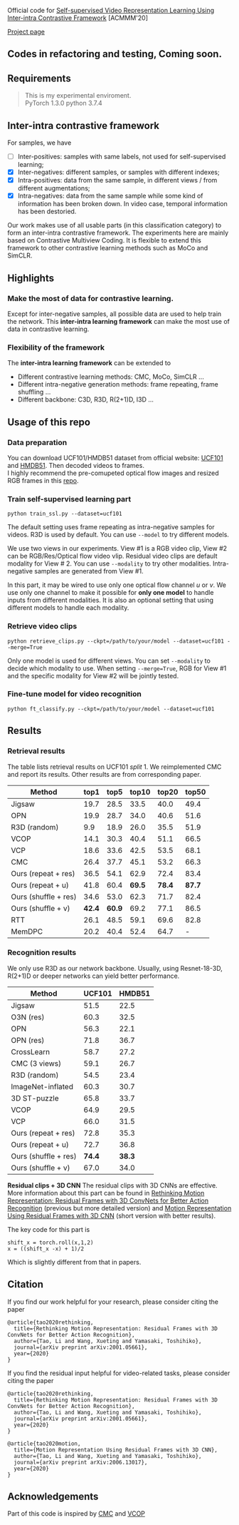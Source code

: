 Official code for [Self-supervised Video Representation Learning Using Inter-intra Contrastive Framework](https://arxiv.org/abs/2008.02531) [ACMMM'20]

[Project page](https://bestjuly.github.io/Inter-intra-video-contrastive-learning/)

## Codes in refactoring and testing, Coming soon.


## Requirements
> This is my experimental enviroment.   
PyTorch 1.3.0
python  3.7.4

## Inter-intra contrastive framework
For samples, we have
- [ ] Inter-positives: samples with same labels, not used for self-supervised learning;
- [x] Inter-negatives: different samples, or samples with different indexes;
- [x] Intra-positives: data from the same sample, in different views / from different augmentations; 
- [x] Intra-negatives: data from the same sample while some kind of information has been broken down. In video case, temporal information has been destoried.

Our work makes use of all usable parts (in this classification category) to form an inter-intra contrastive framework. The experiments here are mainly based on Contrastive Multiview Coding. It is flexible to extend this framework to other contrastive learning methods such as MoCo and SimCLR.

## Highlights
### Make the most of data for contrastive learning.
Except for inter-negative samples, all possible data are used to help train the network. This **inter-intra learning framework** can make the most use of data in contrastive learning.

### Flexibility of the framework
The **inter-intra learning framework** can be extended to
- Different contrastive learning methods: CMC, MoCo, SimCLR ...
- Different intra-negative generation methods: frame repeating, frame shuffling ...
- Different backbone: C3D, R3D, R(2+1)D, I3D ...


## Usage of this repo
### Data preparation
You can download UCF101/HMDB51 dataset from official website: [UCF101](http://crcv.ucf.edu/data/UCF101.php) and [HMDB51](http://serre-lab.clps.brown.edu/resource/hmdb-a-large-human-motion-database/). Then decoded videos to frames.    
I highly recommend the pre-comupeted optical flow images and resized RGB frames in this [repo](https://github.com/feichtenhofer/twostreamfusion).

### Train self-supervised learning part
```
python train_ssl.py --dataset=ucf101
```
The default setting uses frame repeating as intra-negative samples for videos. R3D is used by default. You can use `--model` to try different models. 

We use two views in our experiments. View #1 is a RGB video clip, View #2 can be RGB/Res/Optical flow video vlip. Residual video clips are default modality for View # 2. You can use `--modality` to try other modalities. Intra-negative samples are generated from View #1. 

In this part, it may be wired to use only one optical flow channel *u* or *v*. We use only one channel to make it possible for **only one model** to handle inputs from different modalities. It is also an optional setting that using different models to handle each modality.

### Retrieve video clips
```
python retrieve_clips.py --ckpt=/path/to/your/model --dataset=ucf101 --merge=True
```
Only one model is used for different views. You can set `--modality` to decide which modality to use. When setting `--merge=True`, RGB for View #1 and the specific modality for View #2 will be jointly tested.

### Fine-tune model for video recognition
```
python ft_classify.py --ckpt=/path/to/your/model --dataset=ucf101
```

## Results
### Retrieval results
The table lists retrieval results on UCF101 *split* 1. We reimplemented CMC and report its results. Other results are from corresponding paper.

Method | top1 | top5 | top10 | top20 | top50
---|---|---|---|---|---
Jigsaw  | 19.7 | 28.5 | 33.5 | 40.0 | 49.4
OPN  | 19.9 | 28.7 | 34.0 | 40.6 | 51.6
R3D (random)  | 9.9 | 18.9 | 26.0 | 35.5 | 51.9
VCOP  | 14.1  |  30.3 | 40.4 | 51.1 | 66.5
VCP | 18.6 | 33.6 | 42.5 | 53.5 | 68.1
CMC  |  26.4  |  37.7  |  45.1  |  53.2  |  66.3 
Ours (repeat + res)  |  36.5  |  54.1  |  62.9  |  72.4  |  83.4 
Ours (repeat + u)  |  41.8  |  60.4  |  **69.5**  |  **78.4**  |  **87.7** 
Ours (shuffle + res)  |  34.6  |  53.0  |  62.3  |  71.7  |  82.4 
Ours (shuffle + v)  |  **42.4**  |  **60.9**  |  69.2  |  77.1  |  86.5 
RTT | 26.1 | 48.5	| 59.1 | 69.6 | 82.8
MemDPC | 20.2 |	40.4 | 52.4 | 64.7 | -


### Recognition results
We only use R3D as our network backbone. Usually, using Resnet-18-3D, R(2+1)D or deeper networks can yield better performance.

Method | UCF101 | HMDB51
---|---|---
Jigsaw |  51.5  |  22.5 
O3N (res)  |  60.3  |  32.5 
OPN  |  56.3  |  22.1
OPN (res)  |  71.8  |  36.7
CrossLearn  |  58.7  |  27.2 
CMC (3 views)  |  59.1  |  26.7
R3D (random)  | 54.5 | 23.4
ImageNet-inflated  |  60.3  |  30.7
3D ST-puzzle  |  65.8  |  33.7
VCOP  | 64.9 |  29.5 
VCP  |  66.0 |  31.5 
Ours (repeat + res) |  72.8  |  35.3 
Ours (repeat + u)  |  72.7  |  36.8 
Ours (shuffle + res) |  **74.4**  |  **38.3**
Ours (shuffle + v)  |  67.0  |  34.0 

**Residual clips + 3D CNN** The residual clips with 3D CNNs are effective. More information about this part can be found in [Rethinking Motion Representation: Residual Frames with 3D ConvNets for Better Action Recognition](https://arxiv.org/abs/2001.05661) (previous but more detailed version) and [Motion Representation Using Residual Frames with 3D CNN](https://arxiv.org/abs/2006.13017) (short version with better results).

The key code for this part is 
```
shift_x = torch.roll(x,1,2)
x = ((shift_x -x) + 1)/2
```
Which is slightly different from that in papers.

## Citation
If you find our work helpful for your research, please consider citing the paper
```
@article{tao2020rethinking,
  title={Rethinking Motion Representation: Residual Frames with 3D ConvNets for Better Action Recognition},
  author={Tao, Li and Wang, Xueting and Yamasaki, Toshihiko},
  journal={arXiv preprint arXiv:2001.05661},
  year={2020}
}
```

If you find the residual input helpful for video-related tasks, please consider citing the paper
```
@article{tao2020rethinking,
  title={Rethinking Motion Representation: Residual Frames with 3D ConvNets for Better Action Recognition},
  author={Tao, Li and Wang, Xueting and Yamasaki, Toshihiko},
  journal={arXiv preprint arXiv:2001.05661},
  year={2020}
}

@article{tao2020motion,
  title={Motion Representation Using Residual Frames with 3D CNN},
  author={Tao, Li and Wang, Xueting and Yamasaki, Toshihiko},
  journal={arXiv preprint arXiv:2006.13017},
  year={2020}
}
```

## Acknowledgements
Part of this code is inspired by [CMC](https://github.com/HobbitLong/CMC) and [VCOP](https://github.com/xudejing/video-clip-order-prediction)
